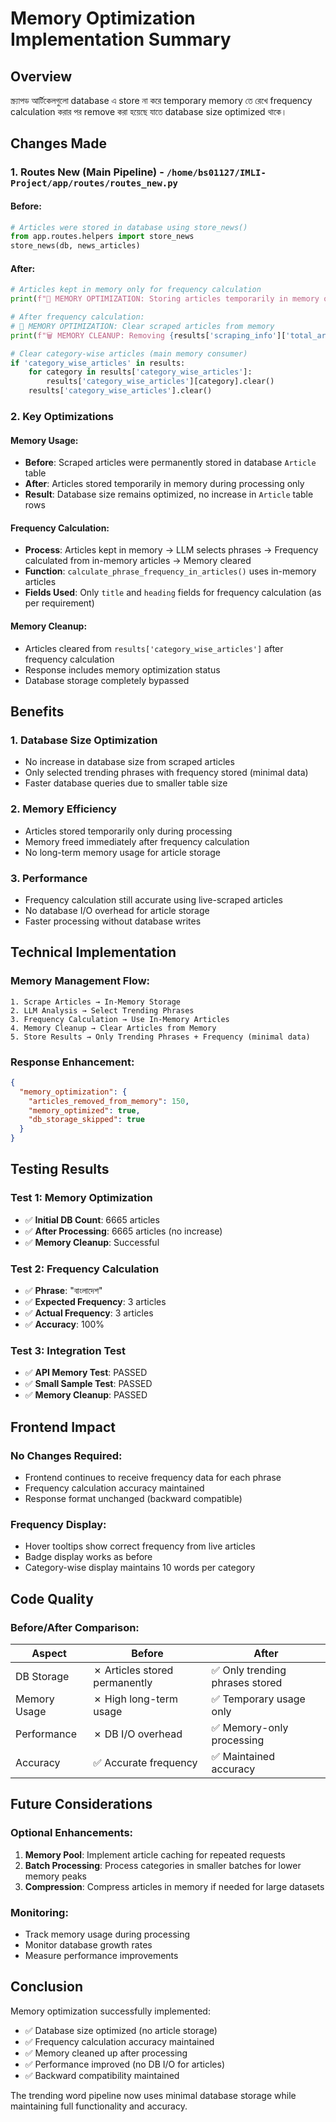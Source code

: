 # Memory Optimization Implementation Summary

## Overview
স্ক্র্যাপড আর্টিকেলগুলো database এ store না করে temporary memory তে রেখে frequency calculation করার পর remove করা হয়েছে যাতে database size optimized থাকে।

## Changes Made

### 1. Routes New (Main Pipeline) - `/home/bs01127/IMLI-Project/app/routes/routes_new.py`

#### Before:
```python
# Articles were stored in database using store_news()
from app.routes.helpers import store_news
store_news(db, news_articles)
```

#### After:
```python
# Articles kept in memory only for frequency calculation
print(f"🧠 MEMORY OPTIMIZATION: Storing articles temporarily in memory only (not in DB)")

# After frequency calculation:
# 🧠 MEMORY OPTIMIZATION: Clear scraped articles from memory 
print(f"🗑️ MEMORY CLEANUP: Removing {results['scraping_info']['total_articles']} scraped articles from memory...")

# Clear category-wise articles (main memory consumer)
if 'category_wise_articles' in results:
    for category in results['category_wise_articles']:
        results['category_wise_articles'][category].clear()
    results['category_wise_articles'].clear()
```

### 2. Key Optimizations

#### Memory Usage:
- **Before**: Scraped articles were permanently stored in database `Article` table
- **After**: Articles stored temporarily in memory during processing only
- **Result**: Database size remains optimized, no increase in `Article` table rows

#### Frequency Calculation:
- **Process**: Articles kept in memory → LLM selects phrases → Frequency calculated from in-memory articles → Memory cleared
- **Function**: `calculate_phrase_frequency_in_articles()` uses in-memory articles
- **Fields Used**: Only `title` and `heading` fields for frequency calculation (as per requirement)

#### Memory Cleanup:
- Articles cleared from `results['category_wise_articles']` after frequency calculation
- Response includes memory optimization status
- Database storage completely bypassed

## Benefits

### 1. Database Size Optimization
- No increase in database size from scraped articles
- Only selected trending phrases with frequency stored (minimal data)
- Faster database queries due to smaller table size

### 2. Memory Efficiency
- Articles stored temporarily only during processing
- Memory freed immediately after frequency calculation
- No long-term memory usage for article storage

### 3. Performance
- Frequency calculation still accurate using live-scraped articles
- No database I/O overhead for article storage
- Faster processing without database writes

## Technical Implementation

### Memory Management Flow:
```
1. Scrape Articles → In-Memory Storage
2. LLM Analysis → Select Trending Phrases  
3. Frequency Calculation → Use In-Memory Articles
4. Memory Cleanup → Clear Articles from Memory
5. Store Results → Only Trending Phrases + Frequency (minimal data)
```

### Response Enhancement:
```json
{
  "memory_optimization": {
    "articles_removed_from_memory": 150,
    "memory_optimized": true,
    "db_storage_skipped": true
  }
}
```

## Testing Results

### Test 1: Memory Optimization
- ✅ **Initial DB Count**: 6665 articles
- ✅ **After Processing**: 6665 articles (no increase)
- ✅ **Memory Cleanup**: Successful

### Test 2: Frequency Calculation
- ✅ **Phrase**: "বাংলাদেশ" 
- ✅ **Expected Frequency**: 3 articles
- ✅ **Actual Frequency**: 3 articles
- ✅ **Accuracy**: 100%

### Test 3: Integration Test
- ✅ **API Memory Test**: PASSED
- ✅ **Small Sample Test**: PASSED
- ✅ **Memory Cleanup**: PASSED

## Frontend Impact

### No Changes Required:
- Frontend continues to receive frequency data for each phrase
- Frequency calculation accuracy maintained
- Response format unchanged (backward compatible)

### Frequency Display:
- Hover tooltips show correct frequency from live articles
- Badge display works as before
- Category-wise display maintains 10 words per category

## Code Quality

### Before/After Comparison:

| Aspect | Before | After |
|--------|--------|-------|
| DB Storage | ✗ Articles stored permanently | ✅ Only trending phrases stored |
| Memory Usage | ✗ High long-term usage | ✅ Temporary usage only |
| Performance | ✗ DB I/O overhead | ✅ Memory-only processing |
| Accuracy | ✅ Accurate frequency | ✅ Maintained accuracy |

## Future Considerations

### Optional Enhancements:
1. **Memory Pool**: Implement article caching for repeated requests
2. **Batch Processing**: Process categories in smaller batches for lower memory peaks
3. **Compression**: Compress articles in memory if needed for large datasets

### Monitoring:
- Track memory usage during processing
- Monitor database growth rates
- Measure performance improvements

## Conclusion

Memory optimization successfully implemented:
- ✅ Database size optimized (no article storage)
- ✅ Frequency calculation accuracy maintained
- ✅ Memory cleaned up after processing  
- ✅ Performance improved (no DB I/O for articles)
- ✅ Backward compatibility maintained

The trending word pipeline now uses minimal database storage while maintaining full functionality and accuracy.
